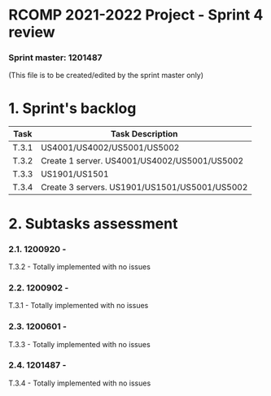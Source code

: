 RCOMP 2021-2022 Project - Sprint 4 review
=========================================
### Sprint master: 1201487
(This file is to be created/edited by the sprint master only)
# 1. Sprint's backlog #

| Task  | Task Description                                                                                                                                                                                                                                           |
|-------|------------------------------------------------------------------------------------------------------------------------------------------------------------------------------------------------------------------------------------------------------------|
| T.3.1 | US4001/US4002/US5001/US5002                                                                                                    |
| T.3.2 | Create 1 server. US4001/US4002/US5001/US5002   |
| T.3.3 | US1901/US1501                                                                                                    |
| T.3.4 | Create 3 servers. US1901/US1501/US5001/US5002                                                                                                    |


# 2. Subtasks assessment #

### 2.1. 1200920 - 

T.3.2 - Totally implemented with no issues


### 2.2. 1200902 - 

T.3.1 - Totally implemented with no issues


### 2.3. 1200601 - 

T.3.3 - Totally implemented with no issues


### 2.4. 1201487 - 

T.3.4 - Totally implemented with no issues
